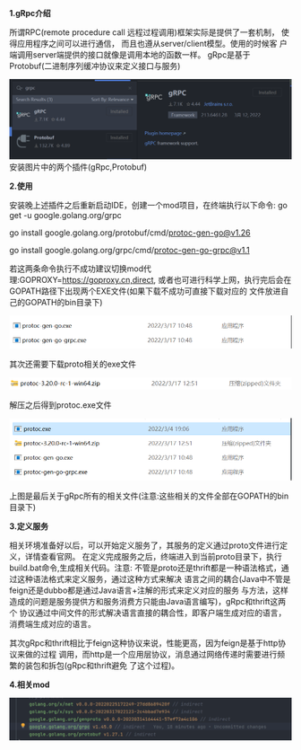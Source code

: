 **1.gRpc介绍**

所谓RPC(remote procedure call 远程过程调用)框架实际是提供了一套机制，
使得应用程序之间可以进行通信， 而且也遵从server/client模型。使用的时候客
户端调用server端提供的接口就像是调用本地的函数一样。
gRpc是基于Protobuf(二进制序列缓冲协议来定义接口与服务)



![img.png](img.png)
安装图片中的两个插件(gRpc,Protobuf)

**2.使用**

安装晚上述插件之后重新启动IDE，创建一个mod项目，在终端执行以下命令:
go get -u google.golang.org/grpc

go install google.golang.org/protobuf/cmd/protoc-gen-go@v1.26

go install google.golang.org/grpc/cmd/protoc-gen-go-grpc@v1.1

若这两条命令执行不成功建议切换mod代理:GOPROXY=https://goproxy.cn,direct,
或者也可进行科学上网，执行完后会在GOPATH路径下出现两个EXE文件(如果下载不成功可直接下载对应的
文件放进自己的GOPATH的bin目录下)

![img_1.png](img_1.png)

其次还需要下载proto相关的exe文件

![img_2.png](img_2.png)

解压之后得到protoc.exe文件

![img_3.png](img_3.png)

上图是最后关于gRpc所有的相关文件(注意:这些相关的文件全部在GOPATH的bin目录下)

**3.定义服务**

相关环境准备好以后，可以开始定义服务了，其服务的定义通过proto文件进行定义，详情查看官网。
在定义完成服务之后，终端进入到当前proto目录下，执行build.bat命令,生成相关代码。注意:
不管是proto还是thrift都是一种语法格式，通过这种语法格式来定义服务，通过这种方式来解决
语言之间的耦合(Java中不管是feign还是dubbo都是通过Java语言+注解的形式来定义对应的服务
与方法，这样造成的问题是服务提供方和服务消费方只能由Java语言编写)，gRpc和thrift这两个
协议通过中间文件的形式解决语言直接的耦合性，即客户端生成对应的语言，消费端生成对应的语言。

其次gRpc和thrift相比于feign这种协议来说，性能更高，因为feign是基于http协议来做的过程
调用，而http是一个应用层协议，消息通过网络传递时需要进行频繁的装包和拆包(gRpc和thrift避免
了这个过程)。

**4.相关mod**

![img_4.png](img_4.png)